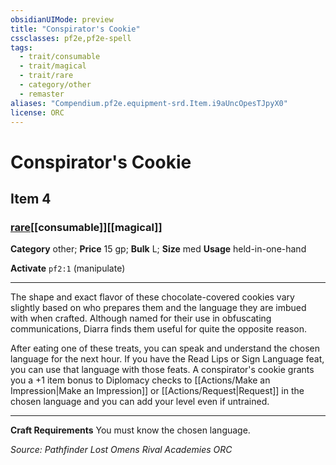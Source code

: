 ```yaml
---
obsidianUIMode: preview
title: "Conspirator's Cookie"
cssclasses: pf2e,pf2e-spell
tags:
  - trait/consumable
  - trait/magical
  - trait/rare
  - category/other
  - remaster
aliases: "Compendium.pf2e.equipment-srd.Item.i9aUncOpesTJpyX0"
license: ORC
---
```

# Conspirator's Cookie
## Item 4
### [rare](rare "Rare Rarity Trait")[[consumable]][[magical]]

**Category** other; 
**Price** 15 gp; 
**Bulk** L; **Size** med
**Usage** held-in-one-hand

**Activate** `pf2:1` (manipulate)

* * *

The shape and exact flavor of these chocolate-covered cookies vary slightly based on who prepares them and the language they are imbued with when crafted. Although named for their use in obfuscating communications, Diarra finds them useful for quite the opposite reason.

After eating one of these treats, you can speak and understand the chosen language for the next hour. If you have the Read Lips or Sign Language feat, you can use that language with those feats. A conspirator's cookie grants you a +1 item bonus to Diplomacy checks to [[Actions/Make an Impression|Make an Impression]] or [[Actions/Request|Request]] in the chosen language and you can add your level even if untrained.

* * *

**Craft Requirements** You must know the chosen language.

*Source: Pathfinder Lost Omens Rival Academies*
*ORC*